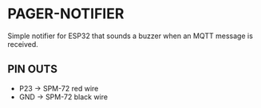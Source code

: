 # PAGER-NOTIFIER

Simple notifier for ESP32 that sounds a buzzer when an MQTT message is received.

## PIN OUTS

* P23 -> SPM-72 red wire
* GND -> SPM-72 black wire

